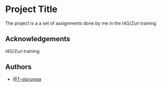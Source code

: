 
# Project Title

The project is a a set of assignments done by me in the I4G/Zuri training
## Acknowledgements

I4G/Zuri training


## Authors

- [@T-olorunwa](https://www.github.com/T-olorunwa)

